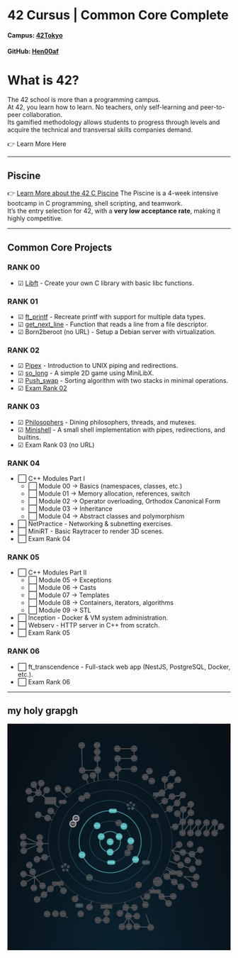 # 42 Cursus | Common Core Complete

#### Campus: [42Tokyo](https://42tokyo.jp/)
#### GitHub: [Hen00af](https://github.com/Hen00af)

# What is 42?

The 42 school is more than a programming campus.  
At 42, you learn how to learn. No teachers, only self-learning and peer-to-peer collaboration.  
Its gamified methodology allows students to progress through levels and acquire the technical and transversal skills companies demand.

👉 Learn More Here

---

## Piscine
👉 [Learn More about the 42 C Piscine](https://42tokyo.jp/requirements/)
The Piscine is a 4-week intensive bootcamp in C programming, shell scripting, and teamwork.  
It’s the entry selection for 42, with a **very low acceptance rate**, making it highly competitive.

---

## Common Core Projects

### RANK 00
- ☑ [Libft](https://github.com/Hen00af/libft) - Create your own C library with basic libc functions.

### RANK 01
- ☑ [ft_printf](https://github.com/Hen00af/ft_printf) - Recreate printf with support for multiple data types.
- ☑ [get_next_line](https://github.com/Hen00af/get_next_line) - Function that reads a line from a file descriptor.
- ☑ Born2beroot (no URL) - Setup a Debian server with virtualization.

### RANK 02
- ☑ [Pipex](https://github.com/Hen00af/pipex) - Introduction to UNIX piping and redirections.
- ☑ [so_long](https://github.com/Hen00af/so-long) - A simple 2D game using MiniLibX.
- ☑ [Push_swap](https://github.com/Hen00af/push_swap) - Sorting algorithm with two stacks in minimal operations.
- ☑ [Exam Rank 02](https://github.com/Hen00af/Exam_Rank_02)

### RANK 03
- ☑ [Philosophers](https://github.com/Hen00af/philosopher) - Dining philosophers, threads, and mutexes.
- ☑ [Minishell](https://github.com/Hen00af/minishell) - A small shell implementation with pipes, redirections, and builtins.
- ☑ Exam Rank 03 (no URL)

### RANK 04
- ⬜ C++ Modules Part I  
  - ⬜ Module 00 → Basics (namespaces, classes, etc.)  
  - ⬜ Module 01 → Memory allocation, references, switch  
  - ⬜ Module 02 → Operator overloading, Orthodox Canonical Form  
  - ⬜ Module 03 → Inheritance  
  - ⬜ Module 04 → Abstract classes and polymorphism  
- ⬜ NetPractice - Networking & subnetting exercises.  
- ⬜ MiniRT - Basic Raytracer to render 3D scenes.  
- ⬜ Exam Rank 04  

### RANK 05
- ⬜ C++ Modules Part II  
  - ⬜ Module 05 → Exceptions  
  - ⬜ Module 06 → Casts  
  - ⬜ Module 07 → Templates  
  - ⬜ Module 08 → Containers, iterators, algorithms  
  - ⬜ Module 09 → STL  
- ⬜ Inception - Docker & VM system administration.  
- ⬜ Webserv - HTTP server in C++ from scratch.  
- ⬜ Exam Rank 05  

### RANK 06
- ⬜ ft_transcendence - Full-stack web app (NestJS, PostgreSQL, Docker, etc.).  
- ⬜ Exam Rank 06  


---
## my holy grapgh
![holy grapgh](https://github.com/Hen00af/42Cursus_Common_Core_Curriculum/blob/main/src/holy_glaph.png)

